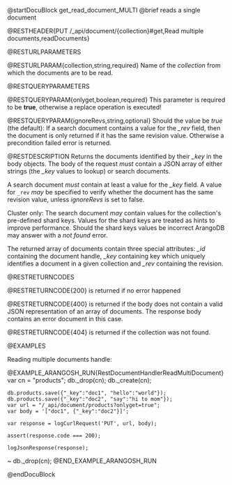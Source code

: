 
@startDocuBlock get_read_document_MULTI
@brief reads a single document

@RESTHEADER{PUT /_api/document/{collection}#get,Read multiple documents,readDocuments}

@RESTURLPARAMETERS

@RESTURLPARAM{collection,string,required}
Name of the *collection* from which the documents are to be read.

@RESTQUERYPARAMETERS

@RESTQUERYPARAM{onlyget,boolean,required}
This parameter is required to be **true**, otherwise a replace
operation is executed!

@RESTQUERYPARAM{ignoreRevs,string,optional}
Should the value be *true* (the default):
If a search document contains a value for the *_rev* field,
then the document is only returned if it has the same revision value.
Otherwise a precondition failed error is returned.

@RESTDESCRIPTION
Returns the documents identified by their *_key* in the body objects.
The body of the request _must_ contain a JSON array of either
strings (the *_key* values to lookup) or search documents.

A search document _must_ contain at least a value for the *_key* field.
A value for `_rev` _may_ be specified to verify whether the document
has the same revision value, unless _ignoreRevs_ is set to false.

Cluster only: The search document _may_ contain
values for the collection's pre-defined shard keys. Values for the shard keys
are treated as hints to improve performance. Should the shard keys
values be incorrect ArangoDB may answer with a *not found* error.

The returned array of documents contain three special attributes: *_id* containing the document
handle, *_key* containing key which uniquely identifies a document
in a given collection and *_rev* containing the revision.

@RESTRETURNCODES

@RESTRETURNCODE{200}
is returned if no error happened

@RESTRETURNCODE{400}
is returned if the body does not contain a valid JSON representation
of an array of documents. The response body contains
an error document in this case.

@RESTRETURNCODE{404}
is returned if the collection was not found.

@EXAMPLES

Reading multiple documents handle:

@EXAMPLE_ARANGOSH_RUN{RestDocumentHandlerReadMultiDocument}
    var cn = "products";
    db._drop(cn);
    db._create(cn);

    db.products.save({"_key":"doc1", "hello":"world"});
    db.products.save({"_key":"doc2", "say":"hi to mom"});
    var url = "/_api/document/products?onlyget=true";
    var body = '["doc1", {"_key":"doc2"}]';

    var response = logCurlRequest('PUT', url, body);

    assert(response.code === 200);

    logJsonResponse(response);
  ~ db._drop(cn);
@END_EXAMPLE_ARANGOSH_RUN

@endDocuBlock
